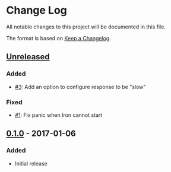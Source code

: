 # Change Log
All notable changes to this project will be documented in this file.

The format is based on [Keep a Changelog](http://keepachangelog.com/).

## [Unreleased]
### Added
- [#3](https://github.com/jmatraszek/haxonite/issues/3):  Add an option to
  configure response to be "slow"

### Fixed
- [#1](https://github.com/jmatraszek/haxonite/issues/1): Fix panic when
  Iron cannot start

## [0.1.0] - 2017-01-06
### Added
- Initial release

[Unreleased]: https://github.com/jmatraszek/haxonite/compare/v0.1.0...HEAD
[0.1.0]: https://github.com/jmatraszek/haxonite/commit/6679ba9
